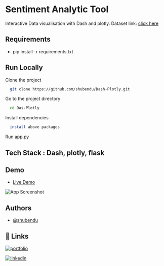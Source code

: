 
# Sentiment Analytic Tool

Interactive Data visualisation with Dash and plotly.
Dataset link: [click here](https://www.kaggle.com/jessicali9530/kuc-hackathon-winter-2018)
## Requirements

- pip install -r requirements.txt





  
## Run Locally

Clone the project

```bash
  git clone https://github.com/shubendu/Dash-Plotly.git
```

Go to the project directory

```bash
  cd Das-Plotly
```

Install dependencies

```bash
  install above packages
```

Run app.py



  
## Tech Stack : Dash, plotly, flask


## Demo

- [Live Demo](http://mvp.moogle.co:9042/)
                     
![App Screenshot](images/20211203_164641.gif)
  
## Authors

- [@shubendu](https://www.github.com/shubendu)

  

  
## 🔗 Links
[![portfolio](https://img.shields.io/badge/my_portfolio-000?style=for-the-badge&logo=ko-fi&logoColor=white)](https://shubendu.netlify.app/)

[![linkedin](https://img.shields.io/badge/linkedin-0A66C2?style=for-the-badge&logo=linkedin&logoColor=white)](https://www.linkedin.com/in/shubendubiswas/)


  
  